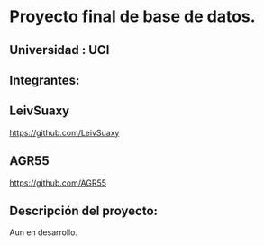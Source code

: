 # Proyecto final de base de datos.

## Universidad : UCI

## Integrantes:

## LeivSuaxy
https://github.com/LeivSuaxy
## AGR55
https://github.com/AGR55

## Descripción del proyecto:

 Aun en desarrollo.